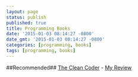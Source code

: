 ```yaml
---
layout: page
status: publish
published: true
title: Programming Books 
date: '2015-01-03 08:14:27 -0800'
date_gmt: '2015-01-03 08:14:27 -0800'
categories: [programming, books]
tags: [programming, books]
---
```

##Recommended##
[The Clean Coder](http://amzn.to/1HmvzsS) - [My Review](/books/the-clean-coder)
